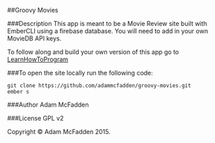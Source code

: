 ##Groovy Movies

###Description
This app is meant to be a Movie Review site built with EmberCLI using a firebase database. You will need to add in your own MovieDB API keys.

To follow along and build your own version of this app go to <a href="https://www.learnhowtoprogram.com/lessons/crowd-sourcing-review-site-wednesday-and-thursday-classwork" target="#">LearnHowToProgram</a>

###To open the site locally run the following code:

```
git clone https://github.com/adammcfadden/groovy-movies.git
ember s
```

###Author
Adam McFadden

###License
GPL v2

Copyright &copy; Adam McFadden 2015.
